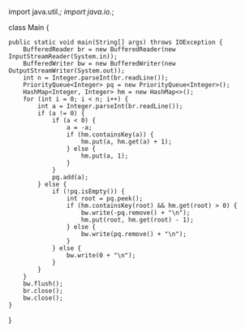 import java.util.*;
import java.io.*;

class Main {

    public static void main(String[] args) throws IOException {
        BufferedReader br = new BufferedReader(new InputStreamReader(System.in));
        BufferedWriter bw = new BufferedWriter(new OutputStreamWriter(System.out));
        int n = Integer.parseInt(br.readLine());
        PriorityQueue<Integer> pq = new PriorityQueue<Integer>();
        HashMap<Integer, Integer> hm = new HashMap<>();
        for (int i = 0; i < n; i++) {
            int a = Integer.parseInt(br.readLine());
            if (a != 0) {
                if (a < 0) {
                    a = -a;
                    if (hm.containsKey(a)) {
                        hm.put(a, hm.get(a) + 1);
                    } else {
                        hm.put(a, 1);
                    }
                }
                pq.add(a);
            } else {
                if (!pq.isEmpty()) {
                    int root = pq.peek();
                    if (hm.containsKey(root) && hm.get(root) > 0) {
                        bw.write(-pq.remove() + "\n");
                        hm.put(root, hm.get(root) - 1);
                    } else {
                        bw.write(pq.remove() + "\n");
                    }
                } else {
                    bw.write(0 + "\n");
                }
            }
        }
        bw.flush();
        br.close();
        bw.close();
    }
}